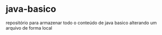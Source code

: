 # java-basico
repositório para armazenar todo o conteúdo de java basico
alterando um arquivo de forma local
